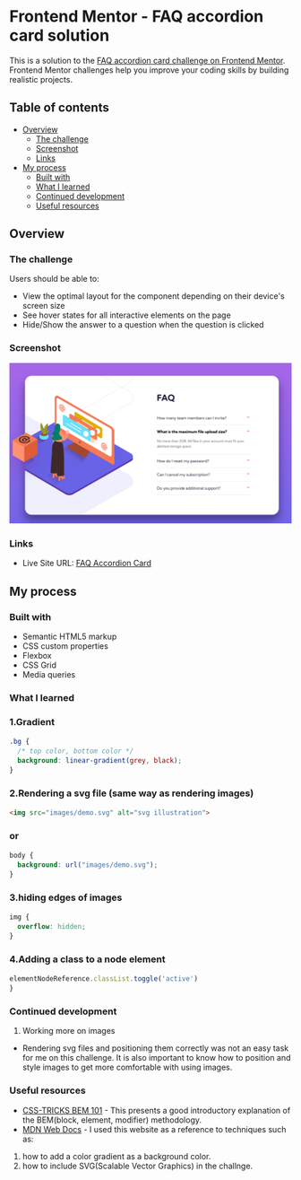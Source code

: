 # Frontend Mentor - FAQ accordion card solution

This is a solution to the [FAQ accordion card challenge on Frontend Mentor](https://www.frontendmentor.io/challenges/faq-accordion-card-XlyjD0Oam). Frontend Mentor challenges help you improve your coding skills by building realistic projects. 

## Table of contents

- [Overview](#overview)
  - [The challenge](#the-challenge)
  - [Screenshot](#screenshot)
  - [Links](#links)
- [My process](#my-process)
  - [Built with](#built-with)
  - [What I learned](#what-i-learned)
  - [Continued development](#continued-development)
  - [Useful resources](#useful-resources)


## Overview

### The challenge

Users should be able to:

- View the optimal layout for the component depending on their device's screen size
- See hover states for all interactive elements on the page
- Hide/Show the answer to a question when the question is clicked

### Screenshot

![FAQ Accordion Card](./images/faq_accordion_card.png)


### Links

- Live Site URL: [FAQ Accordion Card](https://tsune-web.github.io/faq_accordion_card/)


## My process

### Built with

- Semantic HTML5 markup
- CSS custom properties
- Flexbox
- CSS Grid
- Media queries


### What I learned

### 1.Gradient
```css
.bg {
  /* top color, bottom color */
  background: linear-gradient(grey, black);
}
```
### 2.Rendering a svg file (same way as rendering images)
```html
<img src="images/demo.svg" alt="svg illustration">
```
### or
```css
body {
  background: url("images/demo.svg");
}
```
### 3.hiding edges of images
```css
img {
  overflow: hidden;
}
```
### 4.Adding a class to a node element
```js
elementNodeReference.classList.toggle('active')
}
```


### Continued development

1. Working more on images
- Rendering svg files and positioning them correctly was not an easy task for me on this challenge. It is also important to know how to position and style images to get more comfortable with using images.


### Useful resources

- [CSS-TRICKS BEM 101](https://css-tricks.com/bem-101/) - This presents a good introductory explanation of the BEM(block, element, modifier) methodology.
- [MDN Web Docs](https://developer.mozilla.org/en-US/) - I used this website as a reference to techniques such as:
1. how to add a color gradient as a background color.
2. how to include SVG(Scalable Vector Graphics) in the challnge.
